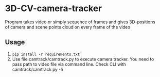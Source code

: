# 3D-CV-camera-tracker
Program takes video or simply sequence of frames and gives 3D-positions of camera and scene points cloud on every frame of the video

## Usage
1. ```pip install -r requirements.txt```
2. Use file camtrack/camtrack.py to execute camera tracker. You need to pass path to video file via command line. Check CLI with camtrack/camtrack.py -h
